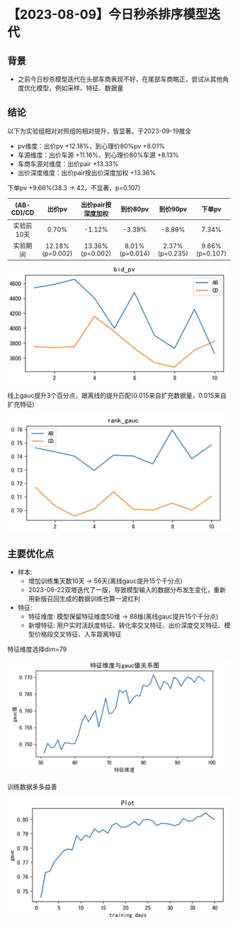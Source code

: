 # 【2023-08-09】今日秒杀排序模型迭代
## 背景
- 之前今日秒杀模型迭代在头部车商表现不好，在尾部车商略正，尝试从其他角度优化模型，例如采样、特征、数据量

## 结论
以下为实验组相对对照组的相对提升，皆显著，于2023-09-19推全
- pv维度：出价pv +12.18%，到心理价80%pv +8.01%
- 车源维度：出价车源 +11.16%，到心理价80%车源 +8.13%
- 车商车源对维度：出价pair +13.33%
- 出价深度维度：出价pair按出价深度加权 +13.36%

下单pv +9.66%(38.3 -> 42，不显著，p=0.107)

| (AB-CD)/CD  | 出价pv | 出价pair按深度加权 |	到价80pv | 到价90pv | 下单pv |
|:---:|:---:|:---:|:---:|:---:|:---:|
| 实验前10天  | 0.70% | -1.12% | -3.38%| -8.89% | 7.34% |
| 实验期间 | 12.18%(p=0.002) | 13.36%(p=0.002) | 8.01%(p=0.014) | 2.37%(p=0.235) | 9.66%(p=0.107) |

<img src="./pic/bid curve.png" alt="出价曲线" width="500" />

线上gauc提升3个百分点，跟离线的提升匹配(0.015来自扩充数据量，0.015来自扩充特征)

<img src="./pic/gauc.png" alt="gauc曲线" width="500" />


## 主要优化点

- 样本: 
  - 增加训练集天数10天 -> 56天(离线gauc提升15个千分点)
  - 2023-06-22双塔迭代了一版，导致模型输入的数据分布发生变化，重新用新版召回生成的数据训练也算一波红利
- 特征: 
  - 特征维度: 模型保留特征维度50维 -> 88维(离线gauc提升15个千分点)
  - 新增特征: 用户实时活跃度特征、转化率交叉特征、出价深度交叉特征、模型价格段交叉特征、人车距离特征

特征维度选择dim=79

<img src="./pic/youhua1.png" alt="优化点1" width="500" />

训练数据多多益善

<img src="./pic/youhua2.png" alt="优化点2" width="500" />
